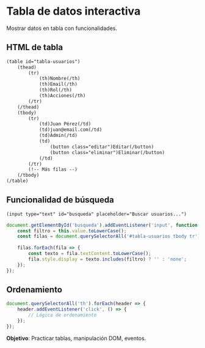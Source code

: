# Tabla de datos interactiva

Mostrar datos en tabla con funcionalidades.

## HTML de tabla

```html
(table id="tabla-usuarios")
    (thead)
        (tr)
            (th)Nombre(/th)
            (th)Email(/th)
            (th)Rol(/th)
            (th)Acciones(/th)
        (/tr)
    (/thead)
    (tbody)
        (tr)
            (td)Juan Pérez(/td)
            (td)juan@email.com(/td)
            (td)Admin(/td)
            (td)
                (button class="editar")Editar(/button)
                (button class="eliminar")Eliminar(/button)
            (/td)
        (/tr)
        (!-- Más filas --)
    (/tbody)
(/table)
```

## Funcionalidad de búsqueda

```html
(input type="text" id="busqueda" placeholder="Buscar usuarios...")
```

```javascript
document.getElementById('busqueda').addEventListener('input', function() {
    const filtro = this.value.toLowerCase();
    const filas = document.querySelectorAll('#tabla-usuarios tbody tr');
    
    filas.forEach(fila => {
        const texto = fila.textContent.toLowerCase();
        fila.style.display = texto.includes(filtro) ? '' : 'none';
    });
});
```

## Ordenamiento

```javascript
document.querySelectorAll('th').forEach(header => {
    header.addEventListener('click', () => {
        // Lógica de ordenamiento
    });
});
```

**Objetivo**: Practicar tablas, manipulación DOM, eventos.